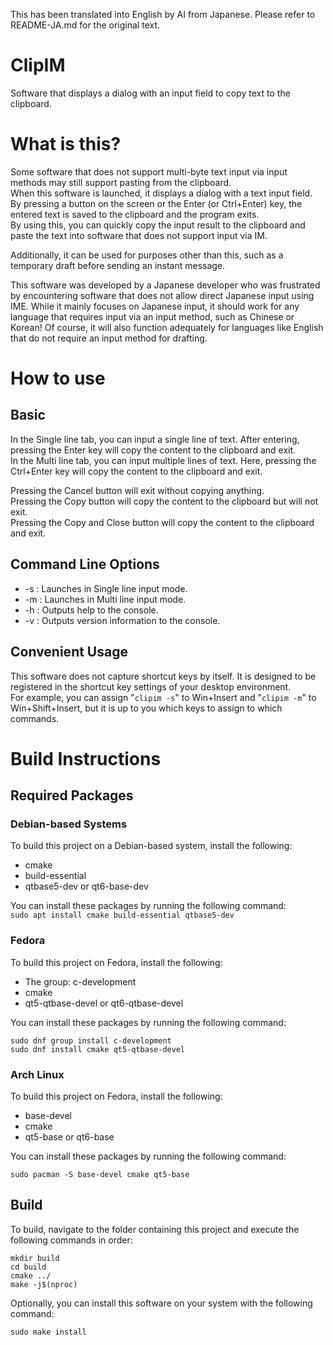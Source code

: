 This has been translated into English by AI from Japanese. Please refer to README-JA.md for the original text.

# ClipIM
Software that displays a dialog with an input field to copy text to the clipboard.

# What is this?
Some software that does not support multi-byte text input via input methods may still support pasting from the clipboard.  
When this software is launched, it displays a dialog with a text input field. By pressing a button on the screen or the Enter (or Ctrl+Enter) key, the entered text is saved to the clipboard and the program exits.  
By using this, you can quickly copy the input result to the clipboard and paste the text into software that does not support input via IM.

Additionally, it can be used for purposes other than this, such as a temporary draft before sending an instant message.

This software was developed by a Japanese developer who was frustrated by encountering software that does not allow direct Japanese input using IME. While it mainly focuses on Japanese input, it should work for any language that requires input via an input method, such as Chinese or Korean! Of course, it will also function adequately for languages like English that do not require an input method for drafting.

# How to use
## Basic
In the Single line tab, you can input a single line of text. After entering, pressing the Enter key will copy the content to the clipboard and exit.  
In the Multi line tab, you can input multiple lines of text. Here, pressing the Ctrl+Enter key will copy the content to the clipboard and exit.

Pressing the Cancel button will exit without copying anything.  
Pressing the Copy button will copy the content to the clipboard but will not exit.  
Pressing the Copy and Close button will copy the content to the clipboard and exit.

## Command Line Options
- -s : Launches in Single line input mode.
- -m : Launches in Multi line input mode.
- -h : Outputs help to the console.
- -v : Outputs version information to the console.

## Convenient Usage
This software does not capture shortcut keys by itself. It is designed to be registered in the shortcut key settings of your desktop environment.  
For example, you can assign "```clipim -s```" to Win+Insert and "```clipim -m```" to Win+Shift+Insert, but it is up to you which keys to assign to which commands.

# Build Instructions
## Required Packages
### Debian-based Systems
To build this project on a Debian-based system, install the following:
- cmake
- build-essential
- qtbase5-dev or qt6-base-dev

You can install these packages by running the following command:  
```sudo apt install cmake build-essential qtbase5-dev```

### Fedora
To build this project on Fedora, install the following:
- The group: c-development
- cmake
- qt5-qtbase-devel or qt6-qtbase-devel

You can install these packages by running the following command:  
```
sudo dnf group install c-development
sudo dnf install cmake qt5-qtbase-devel
```

### Arch Linux
To build this project on Fedora, install the following:
- base-devel
- cmake
- qt5-base or qt6-base

You can install these packages by running the following command:  
```
sudo pacman -S base-devel cmake qt5-base
```


## Build
To build, navigate to the folder containing this project and execute the following commands in order:
```
mkdir build
cd build
cmake ../
make -j$(nproc)
```
Optionally, you can install this software on your system with the following command:  
```
sudo make install
```